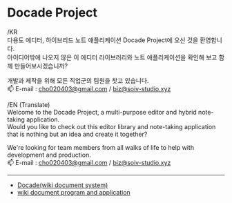# Docade Project

/KR<br>
다용도 에디터, 하이브리드 노트 애플리케이션 Docade Project에 오신 것을 환영합니다.<br>
아이디어밖에 나오지 않은 이 에디터 라이브러리와 노트 애플리케이션을 확인해 보고 함께 만들어보시겠습니까?

개발과 제작을 위해 모든 직업군의 팀원을 찻고 있습니다.<br>
📫 E-mail : cho020403@gmail.com / biz@soiv-studio.xyz

/EN (Translate)<br>
Welcome to the Docade Project, a multi-purpose editor and hybrid note-taking application.<br>
Would you like to check out this editor library and note-taking application that is nothing but an idea and create it together?

We're looking for team members from all walks of life to help with development and production.<br>
📫 E-mail : cho020403@gmail.com / biz@soiv-studio.xyz

---

- [Docade(wiki document system)](wiki-document-system.md)
- [wiki document program and application](wiki-document-program.md)